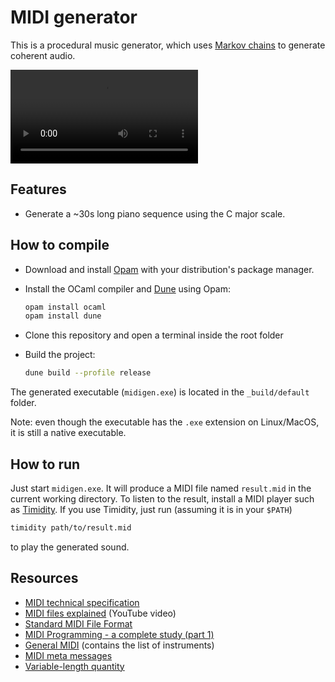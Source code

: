 # MIDI generator

This is a procedural music generator, which uses [Markov chains](https://en.wikipedia.org/wiki/Markov_chain) to generate coherent audio.

![Video](example/file.mp4)

## Features

- Generate a ~30s long piano sequence using the C major scale.

## How to compile

- Download and install [Opam](https://opam.ocaml.org/) with your distribution's package manager.
- Install the OCaml compiler and [Dune](https://dune.build/) using Opam:

    ```bash
    opam install ocaml
    opam install dune
    ```

- Clone this repository and open a terminal inside the root folder
- Build the project:

    ```bash
    dune build --profile release
    ```

The generated executable (`midigen.exe`) is located in the `_build/default` folder.

Note: even though the executable has the `.exe` extension on Linux/MacOS, it is still a native executable.

## How to run

Just start `midigen.exe`. It will produce a MIDI file named `result.mid` in the current working directory. To listen to the result, install a MIDI player such as [Timidity](https://sourceforge.net/projects/timidity/). If you use Timidity, just run (assuming it is in your `$PATH`)

```bash
timidity path/to/result.mid
```

to play the generated sound.

## Resources

- [MIDI technical specification](http://www.somascape.org/midi/tech/mfile.html)
- [MIDI files explained](https://www.youtube.com/watch?v=P27ml4M3V7A) (YouTube video)
- [Standard MIDI File Format](https://faydoc.tripod.com/formats/mid.htm)
- [MIDI Programming - a complete study (part 1)](http://www.petesqbsite.com/sections/express/issue18/midifilespart1.html)
- [General MIDI](https://en.wikipedia.org/wiki/General_MIDI) (contains the list of instruments)
- [MIDI meta messages](https://www.recordingblogs.com/wiki/midi-meta-messages)
- [Variable-length quantity](https://github.com/kstenerud/vlq/blob/master/vlq-specification.md)
